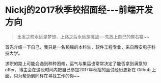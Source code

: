 # Nickj的2017秋季校招面经---前端开发方向

> 出发之前永远是梦想，上路之后永远是挑战---先放上自己的座右铭~~

首先介绍一下自己，我只是一名18届的本科生，软件工程专业，来自西安电子科技大学。

求职的路上可能会遇到种种困难，运气与集运也常常决定了能否拿到满意的 offer，博主会在这段时间内把自己参加2017年秋招的面试经历更新在 Github 上面，只为帮助到同样在寻找工作的你~~